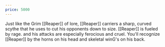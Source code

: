 ```yaml
---
price: 5000
---
```

Just like the Grim [[Reaper]] of lore, [[Reaper]] carriers a sharp, curved scythe that he uses to cut his opponents down to size. [[Reaper]] is fueled by rage. and his attacks are especially ferocious and cruel. You'll recognize [[Reaper]] by the horns on his head and skeletal winG's on his back.